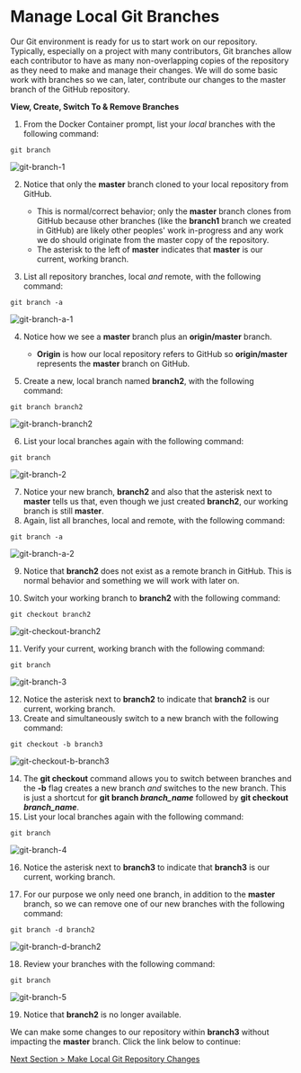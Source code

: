 # Manage Local Git Branches

Our Git environment is ready for us to start work on our repository.  Typically, especially on a project with many contributors, Git branches allow each contributor to have as many non-overlapping copies of the repository as they need to make and manage their changes.  We will do some basic work with branches so we can, later, contribute our changes to the master branch of the GitHub repository.



**View, Create, Switch To & Remove Branches**

1. From the Docker Container prompt, list your *local* branches with the following command:

```shell
git branch
```

![git-branch-1](../images/git-branch-1.png)



2. Notice that only the **master** branch cloned to your local repository from GitHub.
   - This is normal/correct behavior; only the **master** branch clones from GitHub because other branches (like the **branch1** branch we created in GitHub) are likely other peoples' work in-progress and any work we do should originate from the master copy of the repository.
   - The asterisk to the left of **master** indicates that **master** is our current, working branch.

3. List all repository branches, local *and* remote, with the following command:

```shell
git branch -a
```

![git-branch-a-1](../images/git-branch-a-1.png)



4. Notice how we see a **master** branch plus an **origin/master** branch.
   - **Origin** is how our local repository refers to GitHub so **origin/master** represents the **master** branch on GitHub.

5. Create a new, local branch named **branch2**, with the following command:

```shell
git branch branch2
```

![git-branch-branch2](../images/git-branch-branch2.png)



6. List your local branches again with the following command:

```shell
git branch
```

![git-branch-2](../images/git-branch-2.png)



7. Notice your new branch, **branch2** and also that the asterisk next to **master** tells us that, even though we just created **branch2**, our working branch is still **master**.
8. Again, list all branches, local and remote, with the following command:

```shell
git branch -a
```

![git-branch-a-2](../images/git-branch-a-2.png)



9. Notice that **branch2** does not exist as a remote branch in GitHub.  This is normal behavior and something we will work with later on.

10. Switch your working branch to **branch2** with the following command:

```shell
git checkout branch2
```

![git-checkout-branch2](../images/git-checkout-branch2.png)



11. Verify your current, working branch with the following command:

```shell
git branch
```

![git-branch-3](../images/git-branch-3.png)



12. Notice the asterisk next to **branch2** to indicate that **branch2** is our current, working branch.
13. Create and simultaneously switch to a new branch with the following command:

```shell
git checkout -b branch3
```

![git-checkout-b-branch3](../images/git-checkout-b-branch3.png)



14. The **git checkout** command allows you to switch between branches and the **-b** flag creates a new branch *and* switches to the new branch.  This is just a shortcut for **git branch *branch_name*** followed by **git checkout *branch_name***.
15. List your local branches again with the following command:

```shell
git branch
```

![git-branch-4](../images/git-branch-4.png)



16. Notice the asterisk next to **branch3** to indicate that **branch3** is our current, working branch.

17. For our purpose we only need one branch, in addition to the **master** branch, so we can remove one of our new branches with the following command:

```shell
git branch -d branch2
```

![git-branch-d-branch2](../images/git-branch-d-branch2.png)



18. Review your branches with the following command:

```shell
git branch
```

![git-branch-5](../images/git-branch-5.png)



19. Notice that **branch2** is no longer available.



We can make some changes to our repository within **branch3** without impacting the **master** branch.  Click the link below to continue:

[Next Section > Make Local Git Repository Changes](section_8.md "Make Local Git Repository Changes")

